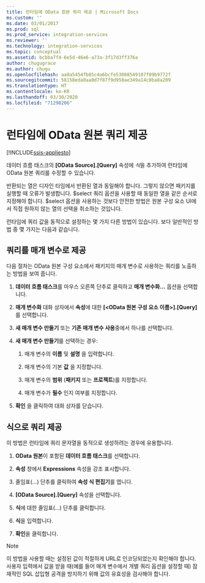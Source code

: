 ```yaml
---
title: 런타임에 OData 원본 쿼리 제공 | Microsoft Docs
ms.custom: ''
ms.date: 03/01/2017
ms.prod: sql
ms.prod_service: integration-services
ms.reviewer: ''
ms.technology: integration-services
ms.topic: conceptual
ms.assetid: bcbba7f4-6e5d-46e6-a73a-3f17d3ff376a
author: chugugrace
ms.author: chugu
ms.openlocfilehash: aa8a5454fb85c4a6bcfe53088549107f09b9772f
ms.sourcegitcommit: 58158eda0aa0d7f87f9d958ae349a14c0ba8a209
ms.translationtype: HT
ms.contentlocale: ko-KR
ms.lasthandoff: 03/30/2020
ms.locfileid: "71298206"
---
```

# <a name="provide-an-odata-source-query-at-runtime"></a>런타임에 OData 원본 쿼리 제공

[!INCLUDE[ssis-appliesto](../../includes/ssis-appliesto-ssvrpluslinux-asdb-asdw-xxx.md)]


 데이터 흐름 태스크의 **[OData Source].[Query]** 속성에 *식*을 추가하여 런타임에 OData 원본 쿼리를 수정할 수 있습니다.  
  
 반환되는 열은 디자인 타임에서 반환된 열과 동일해야 합니다. 그렇지 않으면 패키지를 실행할 때 오류가 발생합니다. $select 쿼리 옵션을 사용할 때 동일한 열을 같은 순서로 지정해야 합니다. $select 옵션을 사용하는 것보다 안전한 방법은 원본 구성 요소 UI에서 직접 원하지 않는 열의 선택을 취소하는 것입니다.  
  
 런타임에 쿼리 값을 동적으로 설정하는 몇 가지 다른 방법이 있습니다. 보다 일반적인 방법 중 몇 가지는 다음과 같습니다.  
  
## <a name="provide-the-query-as-a-parameter"></a>쿼리를 매개 변수로 제공  
 다음 절차는 OData 원본 구성 요소에서 패키지의 매개 변수로 사용하는 쿼리를 노출하는 방법을 보여 줍니다.  
  
1.  **데이터 흐름 태스크**를 마우스 오른쪽 단추로 클릭하고 **매개 변수화...** 옵션을 선택합니다.  
  
2.  **매개 변수화** 대화 상자에서 **속성**에 대한 **[\<OData 원본 구성 요소 이름>].[Query]** 를 선택합니다.  
  
3.  **새 매개 변수 만들기** 또는 **기존 매개 변수 사용**중에서 하나를 선택합니다.  
  
4.  **새 매개 변수 만들기**를 선택하는 경우:  
  
    1.  매개 변수의 **이름** 및 **설명** 을 입력합니다.  
  
    2.  매개 변수의 기본 **값** 을 지정합니다.  
  
    3.  매개 변수의 **범위** (**패키지** 또는 **프로젝트**)를 지정합니다.  
  
    4.  매개 변수가 **필수** 인지 여부를 지정합니다.  
  
5.  **확인** 을 클릭하여 대화 상자를 닫습니다.  
  
## <a name="provide-the-query-with-an-expression"></a>식으로 쿼리 제공
 이 방법은 런타임에 쿼리 문자열을 동적으로 생성하려는 경우에 유용합니다.
  
1.  **OData 원본**이 포함된 **데이터 흐름 태스크**를 선택합니다.  
  
2.  **속성** 창에서 **Expressions** 속성을 강조 표시합니다.  
  
3.  줄임표(...) 단추를 클릭하여 **속성 식 편집기**를 엽니다.  
  
4.  **[OData Source].[Query]** 속성을 선택합니다.  
  
5.  **식**에 대한 줄임표(...) 단추를 클릭합니다.  
  
6.  **식**을 입력합니다.  
  
7.  **확인**을 클릭합니다.  
  
> [!NOTE]  
> 이 방법을 사용할 때는 설정된 값이 적절하게 URL로 인코딩되었는지 확인해야 합니다. 사용자 입력에서 값을 받을 때(예를 들어 매개 변수에서 개별 쿼리 옵션을 설정할 때) 잠재적인 SQL 삽입형 공격을 방지하기 위해 값의 유효성을 검사해야 합니다.  
  
  
